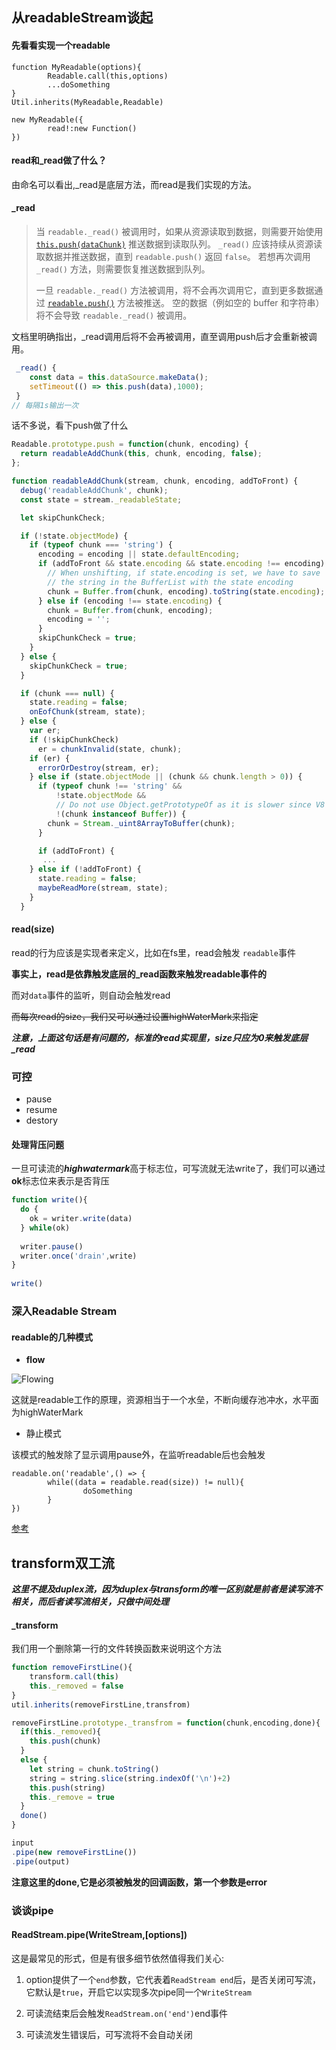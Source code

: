 ## 从readableStream谈起

#### 先看看实现一个readable

```
function MyReadable(options){
		Readable.call(this,options)
		...doSomething
}
Util.inherits(MyReadable,Readable)

new MyReadable({
		read!:new Function()
})
```

#### read和_read做了什么？

由命名可以看出,_read是底层方法，而read是我们实现的方法。

#### _read

> 当 `readable._read()` 被调用时，如果从资源读取到数据，则需要开始使用 [`this.push(dataChunk)`](http://nodejs.cn/s/8s3paZ) 推送数据到读取队列。 `_read()` 应该持续从资源读取数据并推送数据，直到 `readable.push()` 返回 `false`。 若想再次调用 `_read()` 方法，则需要恢复推送数据到队列。
>
> 一旦 `readable._read()` 方法被调用，将不会再次调用它，直到更多数据通过 [`readable.push()`](http://nodejs.cn/s/8s3paZ) 方法被推送。 空的数据（例如空的 buffer 和字符串）将不会导致 `readable._read()` 被调用。

文档里明确指出，_read调用后将不会再被调用，直至调用push后才会重新被调用。

```javascript
 _read() {
    const data = this.dataSource.makeData();
    setTimeout(() => this.push(data),1000);
 }
// 每隔1s输出一次
```

话不多说，看下push做了什么

```javascript
Readable.prototype.push = function(chunk, encoding) {
  return readableAddChunk(this, chunk, encoding, false);
};
```

```javascript
function readableAddChunk(stream, chunk, encoding, addToFront) {
  debug('readableAddChunk', chunk);
  const state = stream._readableState;

  let skipChunkCheck;

  if (!state.objectMode) {
    if (typeof chunk === 'string') {
      encoding = encoding || state.defaultEncoding;
      if (addToFront && state.encoding && state.encoding !== encoding) {
        // When unshifting, if state.encoding is set, we have to save
        // the string in the BufferList with the state encoding
        chunk = Buffer.from(chunk, encoding).toString(state.encoding);
      } else if (encoding !== state.encoding) {
        chunk = Buffer.from(chunk, encoding);
        encoding = '';
      }
      skipChunkCheck = true;
    }
  } else {
    skipChunkCheck = true;
  }

  if (chunk === null) {
    state.reading = false;
    onEofChunk(stream, state);
  } else {
    var er;
    if (!skipChunkCheck)
      er = chunkInvalid(state, chunk);
    if (er) {
      errorOrDestroy(stream, er);
    } else if (state.objectMode || (chunk && chunk.length > 0)) {
      if (typeof chunk !== 'string' &&
          !state.objectMode &&
          // Do not use Object.getPrototypeOf as it is slower since V8 7.3.
          !(chunk instanceof Buffer)) {
        chunk = Stream._uint8ArrayToBuffer(chunk);
      }

      if (addToFront) {
       ...
    } else if (!addToFront) {
      state.reading = false;
      maybeReadMore(stream, state);
    }
  }
```



#### read(size)

read的行为应该是实现者来定义，比如在fs里，read会触发 `readable`事件

<b>事实上，read是依靠触发底层的_read函数来触发readable事件的</b>

而对`data`事件的监听，则自动会触发read

~~而每次read的size，我们又可以通过设置highWaterMark来指定~~

***注意，上面这句话是有问题的，标准的read实现里，size只应为0来触发底层_read***



### 可控

+ pause
+ resume
+ destory



#### 处理背压问题

一旦可读流的***highwatermark***高于标志位，可写流就无法write了，我们可以通过<b>ok</b>标志位来表示是否背压

```javascript
function write(){
  do {
    ok = writer.write(data)
  } while(ok)
  
  writer.pause()
  writer.once('drain',write)
}
  
write()
```





### 深入Readable Stream

#### readable的几种模式

+ <b>flow</b>

![Flowing](https://www.barretlee.com/blogimgs/2017/06/06/node-stream-readable-flowing.png)

这就是readable工作的原理，资源相当于一个水垒，不断向缓存池冲水，水平面为highWaterMark

+ 静止模式

该模式的触发除了显示调用pause外，在监听readable后也会触发

```
readable.on('readable',() => {
		while((data = readable.read(size)) != null){
				doSomething
		}
})
```



[参考](https://www.barretlee.com/blog/2017/06/06/dive-to-nodejs-at-stream-module/)



## transform双工流

***这里不提及duplex流，因为duplex与transform的唯一区别就是前者是读写流不相关，而后者读写流相关，只做中间处理***

#### _transform

我们用一个删除第一行的文件转换函数来说明这个方法

```javascript
function removeFirstLine(){
  	transform.call(this)
  	this._removed = false
}
util.inherits(removeFirstLine,transfrom)

removeFirstLine.prototype._transfrom = function(chunk,encoding,done){
  if(this._removed){
    this.push(chunk)
  }
  else {
    let string = chunk.toString()
    string = string.slice(string.indexOf('\n')+2)
    this.push(string)
    this._remove = true
  }
  done()
}

input
.pipe(new removeFirstLine())
.pipe(output)
```

<b>注意这里的done,它是必须被触发的回调函数，第一个参数是error</b>



### 谈谈pipe

#### ReadStream.pipe(WriteStream,[options])

这是最常见的形式，但是有很多细节依然值得我们关心:

1. option提供了一个`end`参数，它代表着`ReadStream end`后，是否关闭可写流，它默认是`true`，开启它以实现多次pipe同一个`WriteStream`

2. 可读流结束后会触发`ReadStream.on('end')`end事件
3. 可读流发生错误后，可写流将不会自动关闭